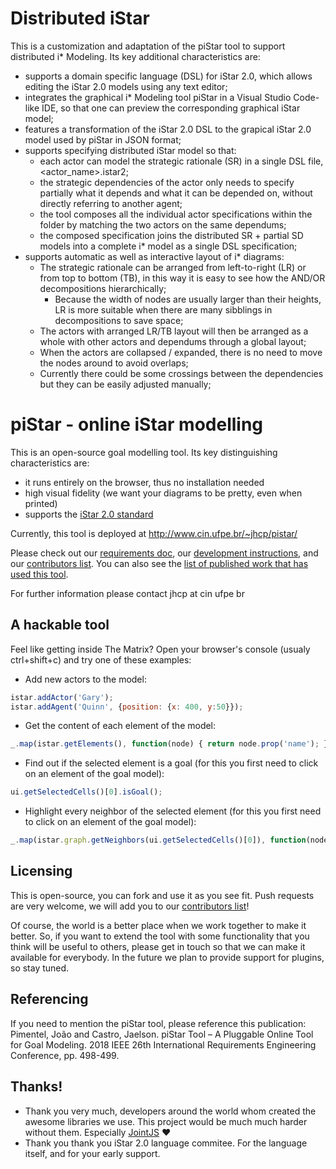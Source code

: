 # Distributed iStar

This is a customization and adaptation of the piStar tool to support distributed i* Modeling. Its key additional characteristics are:
 - supports a domain specific language (DSL) for iStar 2.0, which allows editing the iStar 2.0 models using any text editor;
 - integrates the graphical i* Modeling tool piStar in a Visual Studio Code-like IDE, so that one can preview the corresponding graphical iStar model;
 - features a transformation of the iStar 2.0 DSL to the grapical iStar 2.0 model used by piStar in JSON format;
 - supports specifying distributed iStar model so that:
    - each actor can model the strategic rationale (SR) in a single DSL file, <actor_name>.istar2; 
    - the strategic dependencies of the actor only needs to specify partially what it depends and what it can be depended on, without directly referring to another agent;
    - the tool composes all the individual actor specifications within the folder by matching the two actors on the same dependums;
    - the composed specification joins the distributed SR + partial SD models into a complete i* model as a single DSL specification;
 - supports automatic as well as interactive layout of i* diagrams:
    - The strategic rationale can be arranged from left-to-right (LR) or from top to bottom (TB), in this way it is easy to see how the AND/OR decompositions hierarchically;
      - Because the width of nodes are usually larger than their heights, LR is more suitable when there are many sibblings in decompositions to save space;
    - The actors with arranged LR/TB layout will then be arranged as a whole with other actors and dependums through a global layout;
    - When the actors are collapsed / expanded, there is no need to move the nodes around to avoid overlaps;
    - Currently there could be some crossings between the dependencies but they can be easily adjusted manually; 

# piStar - online iStar modelling

 This is an open-source goal modelling tool. Its key distinguishing characteristics are:
  - it runs entirely on the browser, thus no installation needed
  - high visual fidelity (we want your diagrams to be pretty, even when printed)
  - supports the [iStar 2.0 standard](https://sites.google.com/site/istarlanguage/)

Currently, this tool is deployed at http://www.cin.ufpe.br/~jhcp/pistar/

Please check out our [requirements doc](docs/REQUIREMENTS.md), our [development instructions](docs/), and our [contributors list](CONTRIBUTORS.md). You can also see the [list of published work that has used this tool](RESEARCH.md).

For further information please contact jhcp at cin ufpe br

## A hackable tool
Feel like getting inside The Matrix? Open your browser's console (usualy ctrl+shift+c) and try one of these examples:

- Add new actors to the model:
```javascript
istar.addActor('Gary');
istar.addAgent('Quinn', {position: {x: 400, y:50}});
```

- Get the content of each element of the model:
```javascript
_.map(istar.getElements(), function(node) { return node.prop('name'); });
```

- Find out if the selected element is a goal (for this you first need to click on an element of the goal model):
```javascript
ui.getSelectedCells()[0].isGoal();
```

- Highlight every neighbor of the selected element (for this you first need to click on an element of the goal model):
```javascript
_.map(istar.graph.getNeighbors(ui.getSelectedCells()[0]), function(node) { istar.paper.findViewByModel(node).highlight(); });
```

## Licensing
This is open-source, you can fork and use it as you see fit. Push requests are very welcome, we will add you to our [contributors list](CONTRIBUTORS.md)!

Of course, the world is a better place when we work together to make it better. So, if you want to extend the tool with some functionality that you think will be useful to others, please get in touch so that we can make it available for everybody. In the future we plan to provide support for plugins, so stay tuned.

## Referencing
If you need to mention the piStar tool, please reference this publication: Pimentel, João and Castro, Jaelson. piStar Tool – A Pluggable Online Tool for Goal Modeling. 2018 IEEE 26th International Requirements Engineering Conference, pp. 498-499.

## Thanks!
 - Thank you very much, developers around the world whom created the awesome libraries we use. This project would be much much harder without them. Especially [JointJS](https://www.jointjs.com/) :heart:
 - Thank you thank you iStar 2.0 language commitee. For the language itself, and for your early support.
